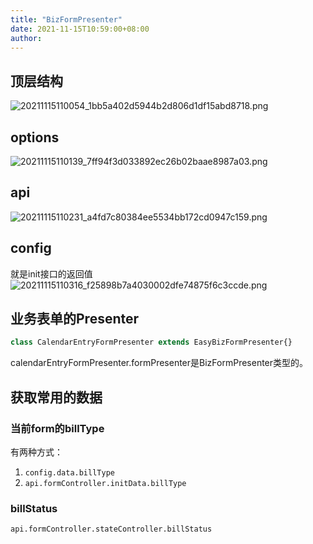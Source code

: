 ```yaml
---
title: "BizFormPresenter"
date: 2021-11-15T10:59:00+08:00
author: 
---
```


## 顶层结构
![20211115110054_1bb5a402d5944b2d806d1df15abd8718.png](https://hugo-1256216240.cos.ap-chengdu.myqcloud.com/20211115110054_1bb5a402d5944b2d806d1df15abd8718.png)

## options
![20211115110139_7ff94f3d033892ec26b02baae8987a03.png](https://hugo-1256216240.cos.ap-chengdu.myqcloud.com/20211115110139_7ff94f3d033892ec26b02baae8987a03.png)

## api
![20211115110231_a4fd7c80384ee5534bb172cd0947c159.png](https://hugo-1256216240.cos.ap-chengdu.myqcloud.com/20211115110231_a4fd7c80384ee5534bb172cd0947c159.png)

## config
就是init接口的返回值
![20211115110316_f25898b7a4030002dfe74875f6c3ccde.png](https://hugo-1256216240.cos.ap-chengdu.myqcloud.com/20211115110316_f25898b7a4030002dfe74875f6c3ccde.png)

## 业务表单的Presenter
```ts
class CalendarEntryFormPresenter extends EasyBizFormPresenter{}
```
calendarEntryFormPresenter.formPresenter是BizFormPresenter类型的。

## 获取常用的数据

### 当前form的billType
有两种方式：
1. `config.data.billType`
1. `api.formController.initData.billType`

### billStatus
`api.formController.stateController.billStatus`